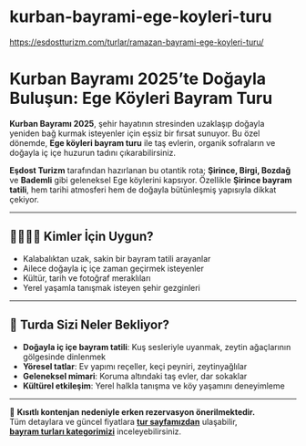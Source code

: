 # kurban-bayrami-ege-koyleri-turu
https://esdostturizm.com/turlar/ramazan-bayrami-ege-koyleri-turu/

# Kurban Bayramı 2025’te Doğayla Buluşun: Ege Köyleri Bayram Turu

**Kurban Bayramı 2025**, şehir hayatının stresinden uzaklaşıp doğayla yeniden bağ kurmak isteyenler için eşsiz bir fırsat sunuyor. Bu özel dönemde, **Ege köyleri bayram turu** ile taş evlerin, organik sofraların ve doğayla iç içe huzurun tadını çıkarabilirsiniz.

**Eşdost Turizm** tarafından hazırlanan bu otantik rota; **Şirince, Birgi, Bozdağ** ve **Bademli** gibi geleneksel Ege köylerini kapsıyor. Özellikle **Şirince bayram tatili**, hem tarihi atmosferi hem de doğayla bütünleşmiş yapısıyla dikkat çekiyor.

---

## 👨‍👩‍👧‍👦 Kimler İçin Uygun?

- Kalabalıktan uzak, sakin bir bayram tatili arayanlar  
- Ailece doğayla iç içe zaman geçirmek isteyenler  
- Kültür, tarih ve fotoğraf meraklıları  
- Yerel yaşamla tanışmak isteyen şehir gezginleri  

---

## 🌿 Turda Sizi Neler Bekliyor?

- **Doğayla iç içe bayram tatili**: Kuş sesleriyle uyanmak, zeytin ağaçlarının gölgesinde dinlenmek  
- **Yöresel tatlar**: Ev yapımı reçeller, keçi peyniri, zeytinyağlılar  
- **Geleneksel mimari**: Koruma altındaki taş evler, dar sokaklar  
- **Kültürel etkileşim**: Yerel halkla tanışma ve köy yaşamını deneyimleme  

---

🎯 **Kısıtlı kontenjan nedeniyle erken rezervasyon önerilmektedir.**  
Tüm detaylara ve güncel fiyatlara **[tur sayfamızdan](https://esdostturizm.com/turlar/ramazan-bayrami-ege-koyleri-turu/)** ulaşabilir,  
**[bayram turları kategorimizi](https://esdostturizm.com/tur-tipi/yurtici-turlar/bayram-turlari/)** inceleyebilirsiniz.
